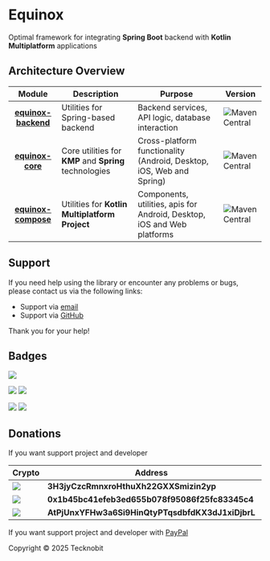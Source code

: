# Equinox

Optimal framework for integrating **Spring Boot** backend with **Kotlin Multiplatform** applications

## Architecture Overview

|                      Module                      | Description                                            | Purpose                                                                 | Version                                                                                                                |
|:------------------------------------------------:|--------------------------------------------------------|-------------------------------------------------------------------------|------------------------------------------------------------------------------------------------------------------------|
| **[equinox-backend](equinox-backend/README.md)** | Utilities for Spring-based backend                     | Backend services, API logic, database interaction                       | ![Maven Central](https://img.shields.io/maven-central/v/io.github.n7ghtm4r3/equinox-backend.svg?label=Maven%20Central) |
|    **[equinox-core](equinox-core/README.md)**    | Core utilities for **KMP** and **Spring** technologies | Cross-platform functionality (Android, Desktop, iOS, Web and Spring)    | ![Maven Central](https://img.shields.io/maven-central/v/io.github.n7ghtm4r3/equinox-core.svg?label=Maven%20Central)    |
| **[equinox-compose](equinox-compose/README.md)** | Utilities for **Kotlin Multiplatform Project**         | Components, utilities, apis for Android, Desktop, iOS and Web platforms | ![Maven Central](https://img.shields.io/maven-central/v/io.github.n7ghtm4r3/equinox-compose.svg?label=Maven%20Central) |


## Support

If you need help using the library or encounter any problems or bugs, please contact us via the following links:

- Support via <a href="mailto:infotecknobitcompany@gmail.com">email</a>
- Support via <a href="https://github.com/N7ghtm4r3/Equinox/issues/new">GitHub</a>

Thank you for your help!

## Badges

[![](https://img.shields.io/badge/Google_Play-414141?style=for-the-badge&logo=google-play&logoColor=white)](https://play.google.com/store/apps/developer?id=Tecknobit)

[![](https://img.shields.io/badge/Spring_Boot-F2F4F9?style=for-the-badge&logo=spring-boot)](https://spring.io/projects/spring-boot)
[![](https://img.shields.io/badge/Jetpack%2Compose-4285F4.svg?style=for-the-badge&logo=Jetpack-Compose&logoColor=white)](https://www.jetbrains.com/lp/compose-multiplatform/)

[![](https://img.shields.io/badge/Java-ED8B00?style=for-the-badge&logo=java&logoColor=white)](https://www.oracle.com/java/)
[![](https://img.shields.io/badge/Kotlin-B125EA?style=for-the-badge&logo=kotlin&logoColor=white)](https://kotlinlang.org/)

## Donations

If you want support project and developer

| Crypto                                                                                              | Address                                          | Network  |
|-----------------------------------------------------------------------------------------------------|--------------------------------------------------|----------|
| ![](https://img.shields.io/badge/Bitcoin-000000?style=for-the-badge&logo=bitcoin&logoColor=white)   | **3H3jyCzcRmnxroHthuXh22GXXSmizin2yp**           | Bitcoin  |
| ![](https://img.shields.io/badge/Ethereum-3C3C3D?style=for-the-badge&logo=Ethereum&logoColor=white) | **0x1b45bc41efeb3ed655b078f95086f25fc83345c4**   | Ethereum |
| ![](https://img.shields.io/badge/Solana-000?style=for-the-badge&logo=Solana&logoColor=9945FF)       | **AtPjUnxYFHw3a6Si9HinQtyPTqsdbfdKX3dJ1xiDjbrL** | Solana   |

If you want support project and developer
with <a href="https://www.paypal.com/donate/?hosted_button_id=5QMN5UQH7LDT4">PayPal</a>

Copyright © 2025 Tecknobit
